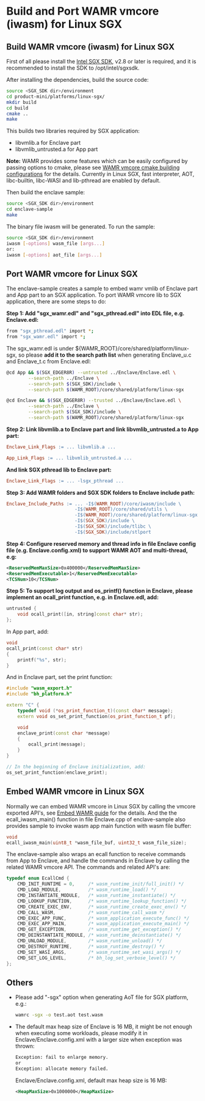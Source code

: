 
Build and Port WAMR vmcore (iwasm) for Linux SGX
================================================

Build WAMR vmcore (iwasm) for Linux SGX
---------------------------------------

First of all please install the [Intel SGX SDK](https://software.intel.com/en-us/sgx/sdk), v2.8 or later is required, and it is recommended to install the SDK to /opt/intel/sgxsdk.

After installing the dependencies, build the source code:
``` Bash
source <SGX_SDK dir>/environment
cd product-mini/platforms/linux-sgx/
mkdir build
cd build
cmake ..
make
```

This builds two libraries required by SGX application:
 - libvmlib.a for Enclave part
 - libvmlib_untrusted.a for App part

**Note:** WAMR provides some features which can be easily configured by passing options to cmake, please see [WAMR vmcore cmake building configurations](./build_wamr.md#wamr-vmcore-cmake-building-configurations) for the details. Currently in Linux SGX, fast interpreter, AOT, libc-builtin, libc-WASI and lib-pthread are enabled by default.

Then build the enclave sample:
``` Bash
source <SGX_SDK dir>/environment
cd enclave-sample
make
```

The binary file iwasm will be generated. To run the sample:

``` Bash
source <SGX_SDK dir>/environment
iwasm [-options] wasm_file [args...]
or:
iwasm [-options] aot_file [args...]
```

Port WAMR vmcore for Linux SGX
------------------------------

The enclave-sample creates a sample to embed wamr vmlib of Enclave part and App part to an SGX application. To port WAMR vmcore lib to SGX application, there are some steps to do:

**Step 1: Add "sgx_wamr.edl" and "sgx_pthread.edl" into EDL file, e.g. Enclave.edl:**

```bash
from "sgx_pthread.edl" import *;
from "sgx_wamr.edl" import *;
```

The sgx_wamr.edl is under ${WAMR_ROOT}/core/shared/platform/linux-sgx, so please **add it to the search path list** when generating Enclave_u.c and Enclave_t.c from Enclave.edl:

```bash
@cd App && $(SGX_EDGER8R) --untrusted ../Enclave/Enclave.edl \
        --search-path ../Enclave \
        --search-path $(SGX_SDK)/include \
        --search-path $(WAMR_ROOT)/core/shared/platform/linux-sgx
```

```bash
@cd Enclave && $(SGX_EDGER8R) --trusted ../Enclave/Enclave.edl \
        --search-path ../Enclave \
        --search-path $(SGX_SDK)/include \
        --search-path $(WAMR_ROOT)/core/shared/platform/linux-sgx
```

**Step 2: Link libvmlib.a to Enclave part and link libvmlib_untrusted.a to App part:**

```makefile
Enclave_Link_Flags := ... libvmlib.a ...
```

```makefile
App_Link_Flags := ... libvmlib_untrusted.a ...
```

**And link SGX pthread lib to Enclave part:**

```makefile
Enclave_Link_Flags := ... -lsgx_pthread ...
```

**Step 3: Add WAMR folders and SGX SDK folders to Enclave include path:**

```makefile
Enclave_Include_Paths := ... -I$(WAMR_ROOT)/core/iwasm/include \
                         -I$(WAMR_ROOT)/core/shared/utils \
                         -I$(WAMR_ROOT)/core/shared/platform/linux-sgx \
                         -I$(SGX_SDK)/include \
                         -I$(SGX_SDK)/include/tlibc \
                         -I$(SGX_SDK)/include/stlport
```

**Step 4: Configure reserved memory and thread info in file Enclave config file (e.g. Enclave.config.xml) to support WAMR AOT and multi-thread, e.g:**

```xml
<ReservedMemMaxSize>0x400000</ReservedMemMaxSize>
<ReservedMemExecutable>1</ReservedMemExecutable>
<TCSNum>10</TCSNum>
```

**Step 5: To support log output and os_printf() function in Enclave, please implement an ocall_print function, e.g. in Enclave.edl, add:**

```cpp
untrusted {
    void ocall_print([in, string]const char* str);
};
```

In App part, add:

```cpp
void
ocall_print(const char* str)
{
    printf("%s", str);
}
```

And in Enclave part, set the print function:

```cpp
#include "wasm_export.h"
#include "bh_platform.h"

extern "C" {
    typedef void (*os_print_function_t)(const char* message);
    extern void os_set_print_function(os_print_function_t pf);

    void
    enclave_print(const char *message)
    {
        ocall_print(message);
    }
}

// In the beginning of Enclave initialization, add:
os_set_print_function(enclave_print);
```

Embed WAMR vmcore in Linux SGX
------------------------------

Normally we can embed WAMR vmcore in Linux SGX by calling the vmcore exported API's, see [Embed WAMR guide](./embed_wamr.md) for the details. And the the ecall_iwasm_main() function in file Enclave.cpp of enclave-sample also provides sample to invoke wasm app main function with wasm file buffer:

```cpp
void
ecall_iwasm_main(uint8_t *wasm_file_buf, uint32_t wasm_file_size);
```

The enclave-sample also wraps an ecall function to receive commands from App to Enclave, and handle the commands in Enclave by calling the related WAMR vmcore API. The commands and related API's are:

```cpp
typedef enum EcallCmd {
    CMD_INIT_RUNTIME = 0,     /* wasm_runtime_init/full_init() */
    CMD_LOAD_MODULE,          /* wasm_runtime_load() */
    CMD_INSTANTIATE_MODULE,   /* wasm_runtime_instantiate() */
    CMD_LOOKUP_FUNCTION,      /* wasm_runtime_lookup_function() */
    CMD_CREATE_EXEC_ENV,      /* wasm_runtime_create_exec_env() */
    CMD_CALL_WASM,            /* wasm_runtime_call_wasm */
    CMD_EXEC_APP_FUNC,        /* wasm_application_execute_func() */
    CMD_EXEC_APP_MAIN,        /* wasm_application_execute_main() */
    CMD_GET_EXCEPTION,        /* wasm_runtime_get_exception() */
    CMD_DEINSTANTIATE_MODULE, /* wasm_runtime_deinstantiate() */
    CMD_UNLOAD_MODULE,        /* wasm_runtime_unload() */
    CMD_DESTROY_RUNTIME,      /* wasm_runtime_destroy() */
    CMD_SET_WASI_ARGS,        /* wasm_runtime_set_wasi_args() */
    CMD_SET_LOG_LEVEL,        /* bh_log_set_verbose_level() */
};
```

Others
------

- Please add "-sgx" option when generating AoT file for SGX platform, e.g.:

  ```bash
  wamrc -sgx -o test.aot test.wasm
  ```

- The default max heap size of Enclave is 16 MB, it might be not enough when executing some workloads, please modify it in Enclave/Enclave.config.xml with a larger size when exception was thrown:

  ```bash
  Exception: fail to enlarge memory.
  or
  Exception: allocate memory failed.
  ```

  Enclave/Enclave.config.xml, default max heap size is 16 MB:

  ```xml
  <HeapMaxSize>0x1000000</HeapMaxSize>
  ```


